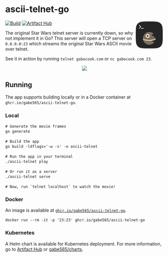 # ascii-telnet-go

<img src="./assets/icon.svg" alt="ascii-telnet logo" width="92" align="right">

[![Build](https://github.com/gabe565/ascii-telnet-go/actions/workflows/build.yml/badge.svg)](https://github.com/gabe565/ascii-telnet-go/actions/workflows/build.yml)
[![Artifact Hub](https://img.shields.io/endpoint?url=https://artifacthub.io/badge/repository/gabe565)](https://artifacthub.io/packages/helm/gabe565/ascii-telnet)

The original Star Wars telnet server is currently down, so why not implement it in Go? This server will open a TCP server on `0.0.0.0:23` which streams the original Star Wars ASCII movie over telnet.

See it in action by running `telnet gabecook.com` or `nc gabecook.com 23`.

<p align="center">
  <a href="https://asciinema.org/a/431278"><img src="https://asciinema.org/a/431278.svg"/></a>
</p>

## Running

The app supports building locally or in a Docker container at `ghcr.io/gabe565/ascii-telnet-go`.

### Local
```shell
# Generate the movie frames
go generate

# Build the app
go build -ldflags='-w -s' -o ascii-telnet

# Run the app in your terminal
./ascii-telnet play

# Or run it as a server
./ascii-telnet serve

# Now, run `telnet localhost` to watch the movie!
```

### Docker
An image is available at [`ghcr.io/gabe565/ascii-telnet-go`](ghcr.io/gabe565/ascii-telnet-go).
```shell
docker run --rm -it -p '23:23' ghcr.io/gabe565/ascii-telnet-go
```

### Kubernetes

A Helm chart is available for Kubernetes deployment.
For more information, go to
[Artifact Hub](https://artifacthub.io/packages/helm/gabe565/ascii-telnet) or
[gabe565/charts](https://github.com/gabe565/charts/tree/main/charts/ascii-telnet).
